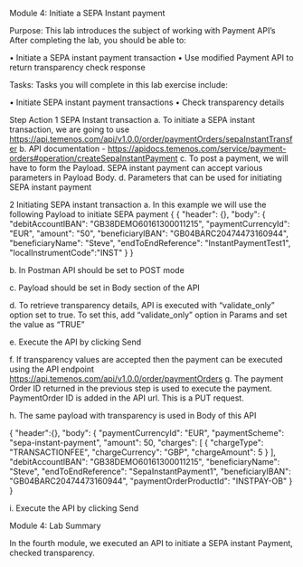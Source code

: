 Module 4: Initiate a SEPA Instant payment

Purpose:	This lab introduces the subject of working with Payment API’s 
After completing the lab, you should be able to:

•	Initiate a SEPA instant payment transaction
•	Use modified Payment API to return transparency check response
	
Tasks:	Tasks you will complete in this lab exercise include:

•	Initiate SEPA instant payment transactions
•	Check transparency details


Step	Action
1	SEPA Instant transaction
a.	To initiate a SEPA instant transaction, we are going to use https://api.temenos.com/api/v1.0.0/order/paymentOrders/sepaInstantTransfer
b.	API documentation - https://apidocs.temenos.com/service/payment-orders#operation/createSepaInstantPayment
c.	To post a payment, we will have to form the Payload. SEPA instant payment can accept various parameters in Payload Body. 
d.	Parameters that can be used for initiating SEPA instant payment 
 


2	Initiating SEPA instant transaction
a.	In this example we will use the following Payload to initiate SEPA payment
{
  {
      "header": {},
  "body": {
    "debitAccountIBAN": "GB38DEMO60161300011215",
    "paymentCurrencyId": "EUR",
    "amount": "50",
    "beneficiaryIBAN": "GB04BARC20474473160944",
    "beneficiaryName": "Steve",
    "endToEndReference": "InstantPaymentTest1",
    "localInstrumentCode":"INST"
  }
}

b.	In Postman API should be set to POST mode
   

c.	Payload should be set in Body section of the API
 
d.	To retrieve transparency details, API is executed with “validate_only” option set to true. To set this, add “validate_only” option in Params and set the value as “TRUE”
 


e.	Execute the API by clicking Send
 
 
f.	If transparency values are accepted then the payment can be executed using the API endpoint https://api.temenos.com/api/v1.0.0/order/paymentOrders
g.	The payment Order ID returned in the previous step is used to execute the payment. PaymentOrder ID is added in the API url. This is a PUT request.
 
h.	The same payload with transparency is used in Body of this API

   {
       "header":{},
    "body": {
        "paymentCurrencyId": "EUR",
        "paymentScheme": "sepa-instant-payment",
        "amount": 50,
        "charges": [
            {
                "chargeType": "TRANSACTIONFEE",
                "chargeCurrency": "GBP",
                "chargeAmount": 5
            }
        ],
        "debitAccountIBAN": "GB38DEMO60161300011215",
        "beneficiaryName": "Steve",
        "endToEndReference": "SepaInstantPayment1",
        "beneficiaryIBAN": "GB04BARC20474473160944",
        "paymentOrderProductId": "INSTPAY-OB"
    }
   }
 


i.	Execute the API by clicking Send
 
 
 
Module 4: Lab Summary

In the fourth module, we executed an API to initiate a SEPA instant Payment, checked transparency.
